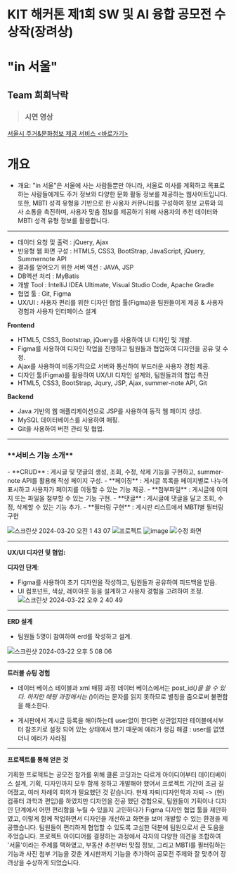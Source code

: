 <h1>KIT 해커톤 제1회 SW 및 AI 융합 공모전 수상작(장려상)</h1>

<h1>"in 서울"</h1>
<h2>Team 희희낙락</h2>
<blockquote><h3>시연 영상</h3></blockquote>
<a href="https://www.youtube.com/watch?v=PpnqkfdnhoM&list=PLedGoSru7949HpjolTIj01PMIzOOTG6Yq&index=6">서울시 주거&문화정보 제공 서비스 <바로가기></a>
  
<br>
<h1>개요</h1>
<ul>
  <li>개요: "in 서울"은 서울에 사는 사람들뿐만 아니라, 서울로 이사를 계획하고 목표로 하는 사람들에게도 주거 정보와 다양한 문화 활동 정보를 제공하는 웹사이트입니다. 또한, MBTI 성격 유형을 기반으로 한 사용자 커뮤니티를 구성하여 정보 교류와 의사 소통을 촉진하며, 사용자 맞춤 정보를 제공하기 위해 사용자의 추천 데이터와 MBTI 성격 유형 정보를 활용합니다.</li>
</ul>

---------------------------------------------------------------------------------------------
<ul>
  <li>데이터 요청 및 출력 : jQuery, Ajax</li>
  <li>반응형 웹 화면 구성 : HTML5, CSS3, BootStrap, JavaScript, jQuery, Summernote API</li>
  <li>결과를 얻어오기 위한 서버 액션 : JAVA, JSP</li>
  <li>DB액션 처리 : MyBatis</li>
  <li>개발 Tool : IntelliJ IDEA Ultimate, Visual Studio Code, Apache Gradle</li>
  <li>협업 툴 : Git, Figma</li>
  <li>UX/UI : 사용자 편리를 위한 디자인 협업 툴(Figma)을 팀원들이게 제공 & 사용자 경험과 사용자 인터페이스 설계</li>
</ul>

**Frontend**
  - HTML5, CSS3, Bootstrap, jQuery를 사용하여 UI 디자인 및 개발.
  - Figma를 사용하여 디자인 작업을 진행하고 팀원들과 협업하여 디자인을 공유 및 수정.
  - Ajax를 사용하여 비동기적으로 서버와 통신하여 부드러운 사용자 경험 제공.
  - 디자인 툴(Figma)를 활용하여 UX/UI 디자인 설계와, 팀원들과의 협업 촉진
  - HTML5, CSS3, BootStrap, Jqury, JSP, Ajax, summer-note API, Git

**Backend**
  - Java 기반의 웹 애플리케이션으로 JSP를 사용하여 동적 웹 페이지 생성.
  - MySQL 데이터베이스를 사용하여 매핑.
  - Git을 사용하여 버전 관리 및 협업.

---------------------------------------------------------------------------------------------
<h3>**서비스 기능 소개**</h3>
  - **CRUD** : 게시글 및 댓글의 생성, 조회, 수정, 삭제 기능을 구현하고, summer-note API를 활용해 작성 페이지 구성.
  - **페이징** : 게시글 목록을 페이지별로 나누어 표시하고 사용자가 페이지를 이동할 수 있는 기능 제공.
  - **첨부파일** : 게시글에 이미지 또는 파일을 첨부할 수 있는 기능 구현.
  - **댓글** : 게시글에 댓글을 달고 조회, 수정, 삭제할 수 있는 기능 추가.
  - **필터링 구현** :  게시판 리스트에서  MBTI별 필터링 구현
  
![스크린샷 2024-03-20 오전 1 43 07](https://github.com/Tomneng/INSeoulProject/assets/59760987/96eb97a2-3db1-4fa1-8dd8-f28940135c42)
![프로젝트](https://github.com/Tomneng/INSeoulProject/assets/59760987/279ebce2-d2e9-4797-a766-790c06b7f1d1)
![image](https://github.com/Tomneng/INSeoulProject/assets/59760987/876bccbf-78a5-43f6-847b-e0d3e756b55e)
![수정 화면](https://github.com/Tomneng/INSeoulProject/assets/59760987/9bd410bb-8af2-4dfc-b935-d1d5e1cab05e)

---------------------------------------------------------------------------------------------

**UX/UI 디자인 및 협업:**

**디자인 단계**:
   - Figma를 사용하여 초기 디자인을 작성하고, 팀원들과 공유하여 피드백을 받음.
   - UI 컴포넌트, 색상, 레이아웃 등을 설계하고 사용자 경험을 고려하여 조정.
![스크린샷 2024-03-22 오후 2 40 49](https://github.com/Tomneng/INSeoulProject/assets/59760987/15c62993-e4dc-44eb-ac83-24236f40d14e)

---------------------------------------------------------------------------------------------

**ERD 설계**
  - 팀원들 5명이 참여하여 erd를 작성하고 설계.

![스크린샷 2024-03-22 오후 5 08 06](https://github.com/Tomneng/INSeoulProject/assets/59760987/3ee9c975-fae5-4265-80f8-13e48c540c94)

---------------------------------------------------------------------------------------------

**트러블 슈팅 경험**

  - 데이터 베이스 테이블과 xml 매핑 과정
데이터 베이스에서는  post_id(_)을 쓸 수 있다. 하지만 매핑 과정에서는 (_)이라는 문자를 읽지 못하므로 별칭을 줌으로써 불편함을 해소한다.

  - 게시판에서 게시글 등록을 해야하는데 user없이 한다면 상관없지만 테이블에서부터 참조키로 설정 되어 있는 상태에서 했기 때문에 에러가 생김
    해결 : user를 없앴더니 에러가 사라짐

---------------------------------------------------------------------------------------------

**프로젝트를 통해 얻은 것**

기획한 프로젝트는 공모전 참가를 위해 클론 코딩과는 다르게 아이디어부터 데이터베이스 설계, 기획, 디자인까지 모두 함께 정하고 개발해야 했어서 프로젝트 기간이 조금 길어졌고, 여러 차례의 회의가 필요했던 것 같습니다.
현재 자퇴(디자인학과 자퇴 -> (현) 컴퓨터 과학과 편입)를 하였지만 디자인을 전공 했던 경험으로, 팀원들이 기획이나 디자인 단계에서 어떤 편리함을 누릴 수 있을지 고민하다가 Figma 디자인 협업 툴을 제안하였고, 이렇게 함께 작업하면서 디자인을 개선하고 화면을 보며 개발할 수 있는 환경을 제공했습니다.
팀원들이 편리하게 협업할 수 있도록 고심한 덕분에 팀원으로서 큰 도움을 주었습니다.
프로젝트 아이디어를 결정하는 과정에서 각자의 다양한 의견을 조합하여 '서울'이라는 주제를 택하였고, 부동산 추천부터 맛집 정보, 그리고 MBTI를 필터링하는 기능과 사진 첨부 기능을 갖춘 게시판까지 기능을 추가하여 공모전 주제와 잘 맞추어 장려상을 수상하게 되었습니다.
